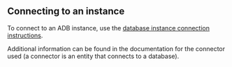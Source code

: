 ## Connecting to an instance

To connect to an ADB instance, use the [database instance connection instructions](/en/dbs/dbaas/connect).

Additional information can be found in the documentation for the connector used (a connector is an entity that connects to a database).
